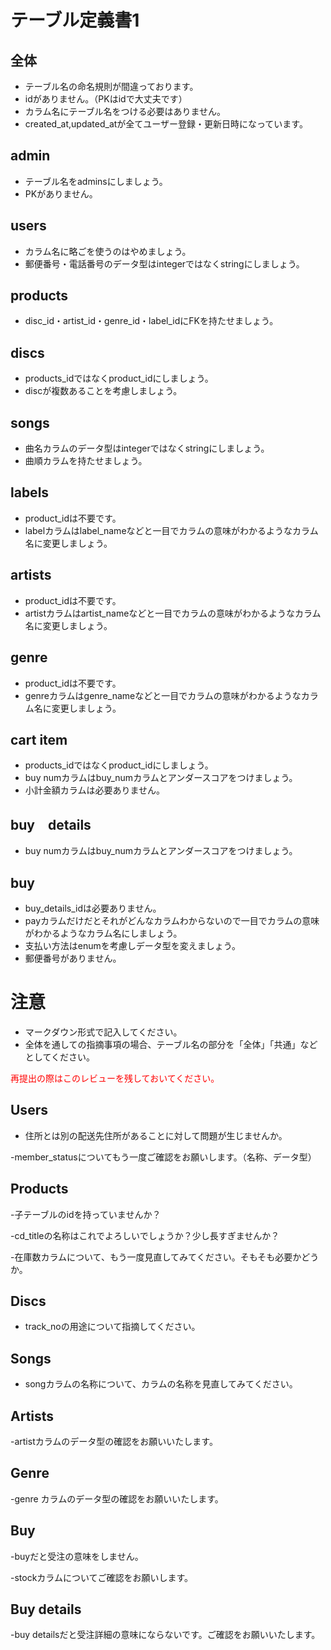 # テーブル定義書1
## 全体
- テーブル名の命名規則が間違っております。
- idがありません。（PKはidで大丈夫です）
- カラム名にテーブル名をつける必要はありません。
- created_at,updated_atが全てユーザー登録・更新日時になっています。

## admin
- テーブル名をadminsにしましょう。
- PKがありません。

## users
- カラム名に略ごを使うのはやめましょう。
- 郵便番号・電話番号のデータ型はintegerではなくstringにしましょう。

## products
- disc_id・artist_id・genre_id・label_idにFKを持たせましょう。

## discs
- products_idではなくproduct_idにしましょう。
- discが複数あることを考慮しましょう。

## songs
- 曲名カラムのデータ型はintegerではなくstringにしましょう。
- 曲順カラムを持たせましょう。

## labels
- product_idは不要です。
- labelカラムはlabel_nameなどと一目でカラムの意味がわかるようなカラム名に変更しましょう。

## artists
- product_idは不要です。
- artistカラムはartist_nameなどと一目でカラムの意味がわかるようなカラム名に変更しましょう。

## genre
- product_idは不要です。
- genreカラムはgenre_nameなどと一目でカラムの意味がわかるようなカラム名に変更しましょう。


## cart item
- products_idではなくproduct_idにしましょう。
- buy numカラムはbuy_numカラムとアンダースコアをつけましょう。
- 小計金額カラムは必要ありません。

## buy　details
- buy numカラムはbuy_numカラムとアンダースコアをつけましょう。

## buy
- buy_details_idは必要ありません。
- payカラムだけだとそれがどんなカラムわからないので一目でカラムの意味がわかるようなカラム名にしましょう。
- 支払い方法はenumを考慮しデータ型を変えましょう。
- 郵便番号がありません。

# 注意
* マークダウン形式で記入してください。
* 全体を通しての指摘事項の場合、テーブル名の部分を「全体」「共通」などとしてください。

<font color="Red">再提出の際はこのレビューを残しておいてください。</font>

## Users
- 住所とは別の配送先住所があることに対して問題が生じませんか。

-member_statusについてもう一度ご確認をお願いします。（名称、データ型）

## Products
-子テーブルのidを持っていませんか？

-cd_titleの名称はこれでよろしいでしょうか？少し長すぎませんか？

-在庫数カラムについて、もう一度見直してみてください。そもそも必要かどうか。

## Discs
- track_noの用途について指摘してください。

## Songs
- songカラムの名称について、カラムの名称を見直してみてください。

## Artists
-artistカラムのデータ型の確認をお願いいたします。

## Genre
-genre カラムのデータ型の確認をお願いいたします。

## Buy
-buyだと受注の意味をしません。

-stockカラムについてご確認をお願いします。

## Buy details
-buy detailsだと受注詳細の意味にならないです。ご確認をお願いいたします。
